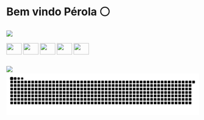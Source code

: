 # Bem vindo Pérola ⚪

<a href="https://github.com/GlobPerola">
  <img height=200 align="center" src="https://github-readme-stats.vercel.app/api?username=GlobPerola&show_icons=true&theme=github_dark" />
</a>

<div style="display: inline_block"><br>
  <img align="center" height="30" width="40" src="https://cdn.jsdelivr.net/gh/devicons/devicon@latest/icons/unrealengine/unrealengine-original.svg">
  <img align="center" height="30" width="40" src="https://cdn.jsdelivr.net/gh/devicons/devicon@latest/icons/cplusplus/cplusplus-original.svg">
  <img align="center" height="30" width="40" src="https://cdn.jsdelivr.net/gh/devicons/devicon@latest/icons/photoshop/photoshop-original.svg">
  <img align="center" height="30" width="40" src="https://cdn.jsdelivr.net/gh/devicons/devicon@latest/icons/html5/html5-original.svg">
  <img align="center" height="30" width="40" src="https://cdn.jsdelivr.net/gh/devicons/devicon@latest/icons/css3/css3-original.svg">
</div>

  ##

<div> 
  <a href="https://www.youtube.com/@Glob_Pearl" target="_blank"><img src="https://img.shields.io/badge/YouTube-FF0000?style=for-the-badge&logo=youtube&logoColor=white" target="_blank"></a>
</div>

<picture>
  <source media="(prefers-color-scheme: dark)" srcset="https://raw.githubusercontent.com/GlobPerola/GlobPerola/output/github-contribution-grid-snake-dark.svg">
  <source media="(prefers-color-scheme: light)" srcset="https://raw.githubusercontent.com/GlobPerola/GlobPerola/output/github-contribution-grid-snake.svg">
  <img alt="github contribution grid snake animation" src="https://raw.githubusercontent.com/GlobPerola/GlobPerola/output/github-contribution-grid-snake.svg">
</picture>
